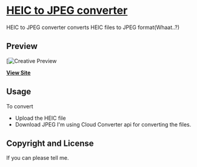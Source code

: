 # [HEIC to JPEG converter](https://converter.asimkt.com)

HEIC to JPEG converter converts HEIC files to JPEG format(Whaat..?)

## Preview

[![Creative Preview](https://cdn.pbrd.co/images/GP90QNI.png)

**[View Site](https://converter.asimkt.com/)**

## Usage

To convert
* Upload the HEIC file
* Download JPEG
I'm using Cloud Converter api for converting the files.

## Copyright and License

If you can please tell me.
